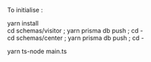 To initialise :

yarn install  
cd schemas/visitor ; yarn prisma db push ; cd -  
cd schemas/center ; yarn prisma db push ; cd -

yarn ts-node main.ts
